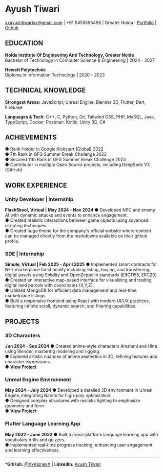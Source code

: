 # Ayush Tiwari
xxayushtiwarixx@gmail.com | +91 9450595496 | Greater Noida | [Portfolio](https://ayushxtiwari.netlify.app) | [Github](https://github.com/XxAlonexX)

## EDUCATION
**Noida Institute Of Engineering And Technology, Greater Noida**  
Bachelor of Technology in Computer Science & Engineering | 2024 - 2027

**Hewett Polytechnic**  
Diploma in Information Technology | 2020 - 2023

## TECHNICAL KNOWLEDGE
**Strongest Areas:** JavaScript, Unreal Engine, Blender 3D, Flutter, Dart, Firebase

**Languages & Tech:** C++, C, Python, Git, Tailwind CSS, PHP, MySQL, Java, TypeScript, Docker, Postman, Kotlin, Unity 3D, C#

## ACHIEVEMENTS
● Rank Holder in Google Kickstart (Global) 2022  
● 7th Rank in GFG Summer Break Challenge 2022  
● Secured 11th Rank in GFG Summer Break Challenge 2023  
● Contributor in multiple Open Source projects, including DeepSeek V3 (GitHub)

## WORK EXPERIENCE

### Unity Developer | Internship
**FlashSkool, Virtual | May 2024 - Nov 2024**
● Developed NPC and enemy AI with dynamic attacks and events to enhance engagement.  
● Created realistic interactions between game objects using advanced scripting techniques.  
● Created hugo theme for the company's official website where content can be managed directly from the markdowns available on their github profile.

### SDE | Internship
**Simule, Virtual | Feb 2025 - April 2025**
● Implemented smart contracts for NFT marketplace functionality including listing, buying, and transferring digital assets using Solidity and OpenZeppelin standards (ERC1155, ERC20).  
● Created an interactive map-based interface for visualizing and trading digital land parcels with coordinates (X,Y,Z).  
● Utilized MongoDB for efficient data management and real-time marketplace listings.  
● Built a responsive frontend using React with modern UI/UX practices, featuring infinite scroll, dynamic search, and filtering capabilities.

## PROJECTS

### 3D Characters
**Jun 2024 - Sep 2024**
● Created anime-style characters Amshani and Hina using Blender, mastering modeling and rigging.  
● Explored artistic nuances of anime aesthetics in 3D, refining textures and character expressions.  
● **[View Project](https://github.com/XxAlonexX/Blender-Character)**

### Unreal Engine Environment
**May 2024 - July 2024**
● Developed a detailed 3D environment in Unreal Engine, integrating Nanite for high-poly optimization.  
● Designed complex structures with realistic lighting to emphasize geometry and form.  
● **[View Project](https://github.com/XxAlonexX/Act_III)**

### Flutter Language Learning App
**May 2022 - June 2022**
● Built a cross-platform language learning app with vocabulary drills and quizzes.  
● Implemented real-time progress tracking, enhancing user engagement and learning effectiveness.

---

***GitHub:** [@XxAlonexX](https://github.com/XxAlonexX) | **LinkedIn:** [Ayush Tiwari](https://www.linkedin.com/in/xxalonexx/)